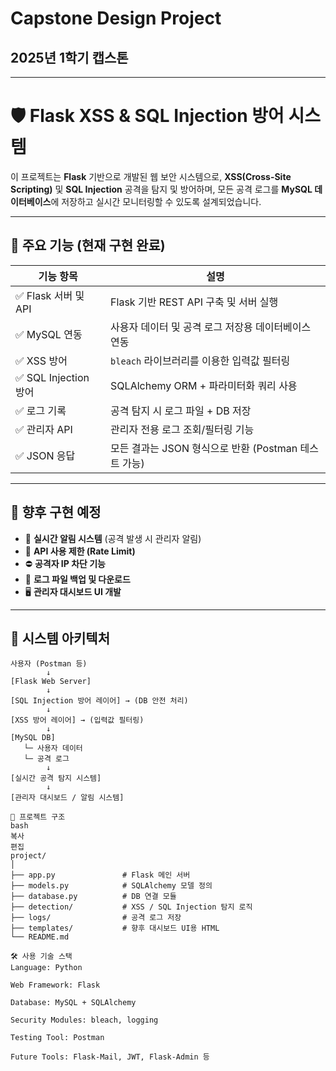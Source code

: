 # Capstone Design Project
## 2025년 1학기 캡스톤
---
# 🛡️ Flask XSS & SQL Injection 방어 시스템

이 프로젝트는 **Flask** 기반으로 개발된 웹 보안 시스템으로, **XSS(Cross-Site Scripting)** 및 **SQL Injection** 공격을 탐지 및 방어하며, 모든 공격 로그를 **MySQL 데이터베이스**에 저장하고 실시간 모니터링할 수 있도록 설계되었습니다.

---

## 🧩 주요 기능 (현재 구현 완료)

| 기능 항목                | 설명                                                                 |
|-------------------------|----------------------------------------------------------------------|
| ✅ Flask 서버 및 API     | Flask 기반 REST API 구축 및 서버 실행                               |
| ✅ MySQL 연동            | 사용자 데이터 및 공격 로그 저장용 데이터베이스 연동                |
| ✅ XSS 방어              | `bleach` 라이브러리를 이용한 입력값 필터링                         |
| ✅ SQL Injection 방어    | SQLAlchemy ORM + 파라미터화 쿼리 사용                               |
| ✅ 로그 기록             | 공격 탐지 시 로그 파일 + DB 저장                                     |
| ✅ 관리자 API            | 관리자 전용 로그 조회/필터링 기능                                   |
| ✅ JSON 응답             | 모든 결과는 JSON 형식으로 반환 (Postman 테스트 가능)               |

---

## 🚀 향후 구현 예정

- 🔔 **실시간 알림 시스템** (공격 발생 시 관리자 알림)
- 🔐 **API 사용 제한 (Rate Limit)**
- ⛔ **공격자 IP 차단 기능**
- 💾 **로그 파일 백업 및 다운로드**
- 🖥️ **관리자 대시보드 UI 개발**

---

## 🧱 시스템 아키텍처

```text
사용자 (Postman 등)
        ↓
[Flask Web Server]
        ↓
[SQL Injection 방어 레이어] → (DB 안전 처리)
        ↓
[XSS 방어 레이어] → (입력값 필터링)
        ↓
[MySQL DB]
   └─ 사용자 데이터
   └─ 공격 로그
        ↓
[실시간 공격 탐지 시스템]
        ↓
[관리자 대시보드 / 알림 시스템]

📂 프로젝트 구조
bash
복사
편집
project/
│
├── app.py               # Flask 메인 서버
├── models.py            # SQLAlchemy 모델 정의
├── database.py          # DB 연결 모듈
├── detection/           # XSS / SQL Injection 탐지 로직
├── logs/                # 공격 로그 저장
├── templates/           # 향후 대시보드 UI용 HTML
└── README.md

🛠️ 사용 기술 스택
Language: Python

Web Framework: Flask

Database: MySQL + SQLAlchemy

Security Modules: bleach, logging

Testing Tool: Postman

Future Tools: Flask-Mail, JWT, Flask-Admin 등
